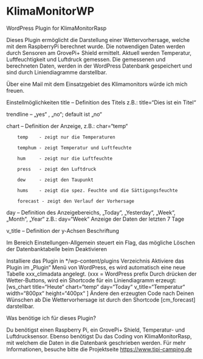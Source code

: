 # KlimaMonitorWP
WordPress Plugin for KlimaMonitorRasp

Dieses Plugin ermöglicht die Darstellung einer Wettervorhersage, welche mit dem RaspberryPi berechnet wurde. Die notwendigen Daten werden durch Sensoren am GrovePi+ Shield ermittelt.
Aktuell werden Temperatur, Luftfeuchtigkeit und Luftdruck gemessen. Die gemessenen und berechneten Daten, werden in der WordPress Datenbank gespeichert und sind durch Liniendiagramme darstellbar.

Über eine Mail mit dem Einsatzgebiet des Klimamonitors würde ich mich freuen.

Einstellmöglichkeiten
title – Definition des Titels z.B.: title=“Dies ist ein Titel“

trendline – „yes“ , „no“; default ist „no“

chart – Definition der Anzeige, z.B.: char=“temp“

        temp    - zeigt nur die Temperaturen

        temphum - zeigt Temperatur und Luftfeuchte

        hum     - zeigt nur die Luftfeuchte

        press   - zeigt den Luftdruck

        dew     - zeigt den Taupunkt

        hums    - zeigt die spez. Feuchte und die Sättigungsfeuchte

        forecast - zeigt den Verlauf der Vorhersage
day – Definition des Anzeigebereichs, „Today“, „Yesterday“, „Week“, „Month“, „Year“
z.B.: day=“Week“ Anzeige der Daten der letzten 7 Tage

v_title – Definition der y-Achsen Beschriftung

Im Bereich Einstellungen-Allgemein steuert ein Flag, das mögliche Löschen der Datenbanktabelle beim Deaktivieren

Installiere das Plugin in */wp-content/plugins Verzeichnis
Aktiviere das Plugin im „Plugin“ Menü von WordPress, es wird automatisch eine neue Tabelle xxx_climadata angelegt.
(xxx = WordPress prefix
Durch drücken der Wetter-Buttons, wird ein Shortcode für ein Liniendiagramm erzeugt:
[ws_chart title=“Heute“ chart=“temp“ day=“Today“ v_title=“Temperatur“ width=“800px“ height=“400px“ ]
Ändere den erzeugten Code nach Deinen Wünschen ab
Die Wettervorhersage ist durch den Shortcode [cm_forecast] darstellbar.

Was benötige ich für dieses Plugin?

Du benötigst einen Raspberry Pi, ein GrovePi+ Shield, Temperatur- und Luftdrucksensor.
Ebenso benötigst Du das Coding von KlimaMonitorRasp, mit welchem die Daten in die Datenbank geschrieben werden.
Für mehr Informationen, besuche bitte die Projektseite https://www.tipi-camping.de
